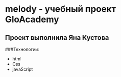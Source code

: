 # melody - учебный проект GloAcademy
## Проект выполнила Яна Кустова

###Технологии:
- html
- Css
- javaScript
